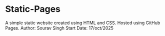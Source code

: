 # Static-Pages
A simple static website created using HTML and CSS. Hosted using GitHub Pages.
Author: Sourav Singh
Start Date: 17/oct/2025
